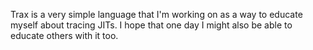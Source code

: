 Trax is a very simple language that I'm working on as a way to educate myself about tracing JITs.
I hope that one day I might also be able to educate others with it too.
